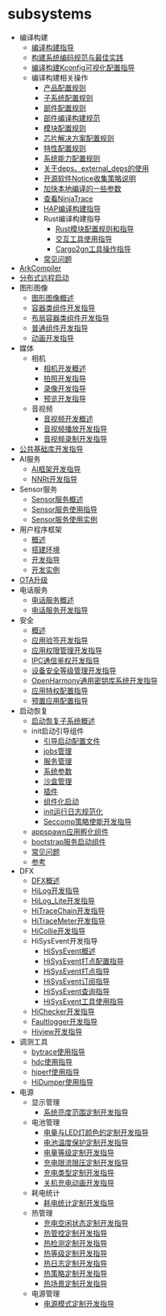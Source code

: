 # subsystems

- 编译构建
    - [编译构建指导](subsys-build-all.md)
    - [构建系统编码规范与最佳实践](subsys-build-gn-coding-style-and-best-practice.md)
    - [编译构建Kconfig可视化配置指导](subsys-build-gn-kconfig-visual-config-guide.md)
    - 编译构建相关操作
      - [产品配置规则](subsys-build-product.md)
      - [子系统配置规则](subsys-build-subsystem.md)
      - [部件配置规则](subsys-build-component.md)
      - [部件编译构建规范](subsys-build-component-building-rules.md)
      - [模块配置规则](subsys-build-module.md)
      - [芯片解决方案配置规则](subsys-build-chip_solution.md)
      - [特性配置规则](subsys-build-feature.md)
      - [系统能力配置规则](subsys-build-syscap.md)
      - [关于deps、external_deps的使用](subsys-build-reference.md)
      - [开源软件Notice收集策略说明](subsys-build-reference.md)
      - [加快本地编译的一些参数](subsys-build-reference.md)
      - [查看NinjaTrace](subsys-build-reference.md)
      - [HAP编译构建指导](subsys-build-gn-hap-compilation-guide.md)
      - Rust编译构建指导
        - [Rust模块配置规则和指导](subsys-build-rust-compilation.md)
        - [交互工具使用指导](subsys-build-bindgen-cxx-guide.md)
        - [Cargo2gn工具操作指导](subsys-build-cargo2gn-guide.md)
      - [ 常见问题](subsys-build-FAQ.md)
- [ArkCompiler](subsys-arkcompiler-guide.md)
- [分布式远程启动](subsys-remote-start.md)
- 图形图像
    - [图形图像概述](subsys-graphics-overview.md)
    - [容器类组件开发指导](subsys-graphics-container-guide.md)
    - [布局容器类组件开发指导](subsys-graphics-layout-guide.md)
    - [普通组件开发指导](subsys-graphics-common-guide.md)
    - [动画开发指导](subsys-graphics-animation-guide.md)
- 媒体
    - 相机
        - [相机开发概述](subsys-multimedia-camera-overview.md)
        - [拍照开发指导](subsys-multimedia-camera-photo-guide.md)
        - [录像开发指导](subsys-multimedia-camera-record-guide.md)
        - [预览开发指导](subsys-multimedia-camera-preview-guide.md)
    - 音视频
        - [音视频开发概述](subsys-multimedia-video-overview.md)
        - [音视频播放开发指导](subsys-multimedia-video-play-guide.md)
        - [音视频录制开发指导](subsys-multimedia-video-record-guide.md)
- [公共基础库开发指导](subsys-utils-guide.md)
- AI服务
    - [AI框架开发指导](subsys-ai-aiframework-devguide.md)
    - [NNRt开发指导](subsys-ai-nnrt-guide.md)
- Sensor服务
    - [Sensor服务概述](subsys-sensor-overview.md)
    - [Sensor服务使用指导](subsys-sensor-guide.md)
    - [Sensor服务使用实例](subsys-sensor-demo.md)
- 用户程序框架
    - [概述](subsys-application-framework-overview.md)
    - [搭建环境](subsys-application-framework-envbuild.md)
    - [开发指导](subsys-application-framework-guide.md)
    - [开发实例](subsys-application-framework-demo.md)
- [OTA升级](subsys-ota-guide.md)
- 电话服务
    - [电话服务概述](subsys-tel-overview.md)
    - [电话服务开发指导](subsys-tel-guide.md)
- 安全
    - [概述](subsys-security-overview.md)
    - [应用验签开发指导](subsys-security-sigverify.md)
    - [应用权限管理开发指导](subsys-security-rightmanagement.md)
    - [IPC通信鉴权开发指导](subsys-security-communicationverify.md)
    - [设备安全等级管理开发指导](subsys-security-devicesecuritylevel.md)
    - [OpenHarmony通用密钥库系统开发指导](subsys-security-huks-guide.md)
    - [应用特权配置指导](subsys-app-privilege-config-guide.md)
    - [预置应用配置指导](subsys-preinstall-app-config-guide.md)
- 启动恢复
    - [启动恢复子系统概述](subsys-boot-overview.md)
    - init启动引导组件
      - [引导启动配置文件](subsys-boot-init-cfg.md)
      - [jobs管理](subsys-boot-init-jobs.md)
      - [服务管理](subsys-boot-init-service.md)
      - [系统参数](subsys-boot-init-sysparam.md)
      - [沙盒管理](subsys-boot-init-sandbox.md)
      - [插件](subsys-boot-init-plugin.md)
      - [组件化启动](subsys-boot-init-sub-unit.md)
      - [init运行日志规范化](subsys-boot-init-log.md)
      - [Seccomp策略使能开发指导](subsys-boot-init-seccomp.md)
    - [appspawn应用孵化组件](subsys-boot-appspawn.md)
    - [bootstrap服务启动组件](subsys-boot-bootstrap.md)
    - [常见问题](subsys-boot-faqs.md)
    - [参考](subsys-boot-ref.md)
- DFX
    - [DFX概述](subsys-dfx-overview.md)
    - [HiLog开发指导](subsys-dfx-hilog-rich.md)
    - [HiLog_Lite开发指导](subsys-dfx-hilog-lite.md)
    - [HiTraceChain开发指导](subsys-dfx-hitracechain.md)
    - [HiTraceMeter开发指导](subsys-dfx-hitracemeter.md)
    - [HiCollie开发指导](subsys-dfx-hicollie.md)
    - HiSysEvent开发指导
        - [HiSysEvent概述](subsys-dfx-hisysevent-overview.md)
        - [HiSysEvent打点配置指导](subsys-dfx-hisysevent-logging-config.md)
        - [HiSysEvent打点指导](subsys-dfx-hisysevent-logging.md)
        - [HiSysEvent订阅指导](subsys-dfx-hisysevent-listening.md)
        - [HiSysEvent查询指导](subsys-dfx-hisysevent-query.md)
        - [HiSysEvent工具使用指导](subsys-dfx-hisysevent-tool.md)
    - [HiChecker开发指导](subsys-dfx-hichecker.md)
    - [Faultlogger开发指导](subsys-dfx-faultlogger.md)
    - [Hiview开发指导](subsys-dfx-hiview.md)
- 调测工具
    - [bytrace使用指导](subsys-toolchain-bytrace-guide.md)
    - [hdc使用指导](subsys-toolchain-hdc-guide.md)
    - [hiperf使用指导](subsys-toolchain-hiperf.md)
    - [HiDumper使用指导](subsys-dfx-hidumper.md)
- 电源
    - 显示管理
        - [系统亮度范围定制开发指导](subsys-power-brightness-customization.md)
    - 电池管理
        - [电量与LED灯颜色的定制开发指导](subsys-power-level-LED-color.md)
        - [电池温度保护定制开发指导](subsys-power-temperature-protection.md)
        - [电量等级定制开发指导](subsys-power-battery-level-customization.md)
        - [充电限流限压定制开发指导](subsys-power-charge-current-voltage-limit.md)
        - [充电类型定制开发指导](subsys-power-charge-type-customization.md)
        - [关机充电动画开发指导](subsys-power-poweroff-charge-animation.md)
    - 耗电统计
        - [耗电统计定制开发指导](subsys-power-stats-power-average-customization.md)
    - 热管理
        - [充电空闲状态定制开发指导](subsys-thermal_charging_idle_state.md)
        - [热管控定制开发指导](subsys-thermal_control.md)
        - [热检测定制开发指导](subsys-thermal_detection.md)
        - [热等级定制开发指导](subsys-thermal_level.md)
        - [热日志定制开发指导](subsys-thermal_log.md)
        - [热策略定制开发指导](subsys-thermal_policy.md)
        - [热场景定制开发指导](subsys-thermal_scene.md)
    - 电源管理
        - [电源模式定制开发指导](subsys-power-mode-customization.md)
